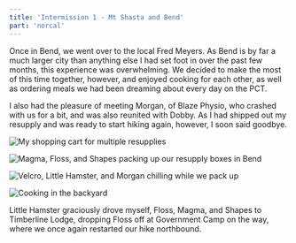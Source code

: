 ```yaml
---
title: 'Intermission 1 - Mt Shasta and Bend'
part: 'norcal'
---
```


<script lang="ts">
import Images from '$lib/components/Images.svelte';
</script>

Once in Bend, we went over to the local Fred Meyers. As Bend is by far a much larger city than anything else I had set
foot in over the past few months, this experience was overwhelming. We decided to make the most of this time together,
however, and enjoyed cooking for each other, as well as ordering meals we had been dreaming about every day on the PCT.

I also had the pleasure of meeting Morgan, of Blaze Physio, who crashed with us for a bit, and was also reunited with
Dobby. As I had shipped out my resupply and was ready to start hiking again, however, I soon said goodbye.

![My shopping cart for multiple resupplies](https://imagedelivery.net/dYSa6ZWs-G98WVtkaZGBFQ/33267bb3-64f0-438f-a46a-2f6300e04400/public)

![Magma, Floss, and Shapes packing up our resupply boxes in Bend](https://imagedelivery.net/dYSa6ZWs-G98WVtkaZGBFQ/1258744c-6a0b-4151-717d-7bb7d9a15900/public)

![Velcro, Little Hamster, and Morgan chilling while we pack up](https://imagedelivery.net/dYSa6ZWs-G98WVtkaZGBFQ/8b145b91-bb9e-4c26-7998-e31eb9d4a600/public)

![Cooking in the backyard](https://imagedelivery.net/dYSa6ZWs-G98WVtkaZGBFQ/a431699c-b46a-4fe2-ea3e-f7c3b3a9fd00/public)

Little Hamster graciously drove myself, Floss, Magma, and Shapes to Timberline Lodge, dropping Floss off at Government
Camp on the way, where we once again restarted our hike northbound.
